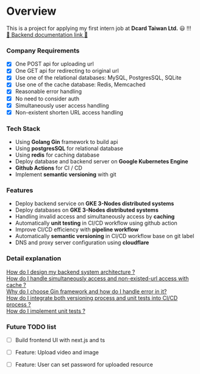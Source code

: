 # Overview
This is a project for applying my first intern job at **Dcard Taiwan Ltd.** 😃 !!!  
[🔗 Backend documentation link 🔗](https://documenter.getpostman.com/view/12176709/UVypycK7)

### Company Requirements

- [x] One POST api for uploading url 
- [x] One GET api for redirecting to original url
- [x] Use one of the relational databases: MySQL, PostgresSQL, SQLite
- [x] Use one of the cache database: Redis, Memcached
- [x] Reasonable error handling
- [x] No need to consider auth
- [x] Simultaneously user access handling
- [x] Non-existent shorten URL access handling

### Tech Stack
* Using **Golang Gin** framework to build api
* Using **postgresSQL** for relational database
* Using **redis** for caching database
* Deploy database and backend server on **Google Kubernetes Engine**
* **Github Actions** for CI / CD
* Implement **semantic versioning** with git

### Features
* Deploy backend service on **GKE 3-Nodes distributed systems**
* Deploy databases on **GKE 3-Nodes distributed systems**
* Handling invalid access and simultaneously access by **caching**
* Automatically **unit testing** in CI/CD workflow using github action
* Improve CI/CD efficiency with **pipeline workflow**
* Automatically **semantic versioning** in CI/CD workflow base on git label
* DNS and proxy server configuration using **cloudflare**

### Detail explanation
[How do I design my backend system architecture ?](https://medium.com/@aaaa102234/crazy-go-day-k8s-system-design-for-go-gin-redis-postgresql-957c74b4b25)  
[How do I handle simultaneously access and non-existed-url access with cache ?](https://medium.com/@aaaa102234/crazy-go-day-access-caching-go-gin-redis-58d0446e9a3a)  
[Why do I choose Gin framework and how do I handle error in it?](https://medium.com/@aaaa102234/crazy-go-day-why-using-gin-for-golang-backend-9ca48ec5d855)  
[How do I integrate both versioning process and unit tests into CI/CD process ?](https://medium.com/@aaaa102234/crazy-go-day-integrate-semantic-versioning-and-unit-tests-into-ci-cd-workflow-827d07495ca)  
[How do I implement unit tests ?](https://medium.com/@aaaa102234/crazy-go-day-simple-golang-unit-test-implementation-73518086496e)

### Future TODO list
- [ ] Build frontend UI with next.js and ts
- [ ] Feature: Upload video and image
- [ ] Feature: User can set password for uploaded resource


